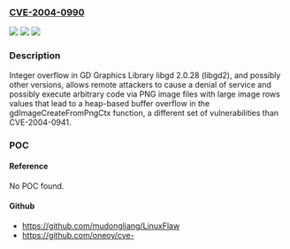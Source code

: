 ### [CVE-2004-0990](https://cve.mitre.org/cgi-bin/cvename.cgi?name=CVE-2004-0990)
![](https://img.shields.io/static/v1?label=Product&message=n%2Fa&color=blue)
![](https://img.shields.io/static/v1?label=Version&message=n%2Fa&color=blue)
![](https://img.shields.io/static/v1?label=Vulnerability&message=n%2Fa&color=brighgreen)

### Description

Integer overflow in GD Graphics Library libgd 2.0.28 (libgd2), and possibly other versions, allows remote attackers to cause a denial of service and possibly execute arbitrary code via PNG image files with large image rows values that lead to a heap-based buffer overflow in the gdImageCreateFromPngCtx function, a different set of vulnerabilities than CVE-2004-0941.

### POC

#### Reference
No POC found.

#### Github
- https://github.com/mudongliang/LinuxFlaw
- https://github.com/oneoy/cve-

